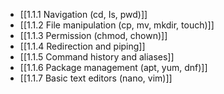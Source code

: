 

- [[1.1.1 Navigation (cd, Is, pwd)]]
- [[1.1.2 File manipulation (cp, mv, mkdir, touch)]]
- [[1.1.3 Permission (chmod, chown)]]
- [[1.1.4 Redirection and piping]]
- [[1.1.5 Command history and aliases]]
- [[1.1.6 Package management (apt, yum, dnf)]]
- [[1.1.7 Basic text editors (nano, vim)]]